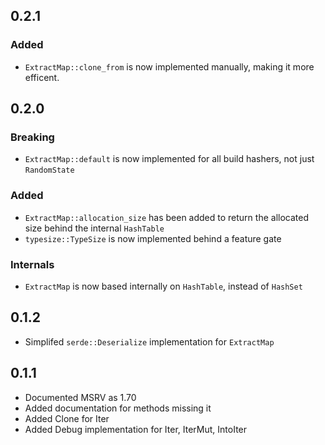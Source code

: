 ## 0.2.1

### Added

- `ExtractMap::clone_from` is now implemented manually, making it more efficent.

## 0.2.0

### Breaking

- `ExtractMap::default` is now implemented for all build hashers, not just `RandomState`

### Added

- `ExtractMap::allocation_size` has been added to return the allocated size behind the internal `HashTable`
- `typesize::TypeSize` is now implemented behind a feature gate

### Internals

- `ExtractMap` is now based internally on `HashTable`, instead of `HashSet`

## 0.1.2

- Simplifed `serde::Deserialize` implementation for `ExtractMap`

## 0.1.1

- Documented MSRV as 1.70
- Added documentation for methods missing it
- Added Clone for Iter
- Added Debug implementation for Iter, IterMut, IntoIter
